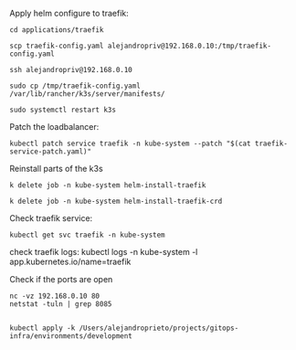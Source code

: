 Apply helm configure to traefik: 


    cd applications/traefik 
    
    scp traefik-config.yaml alejandropriv@192.168.0.10:/tmp/traefik-config.yaml
    
    ssh alejandropriv@192.168.0.10
    
    sudo cp /tmp/traefik-config.yaml /var/lib/rancher/k3s/server/manifests/

    sudo systemctl restart k3s

Patch the loadbalancer:

    kubectl patch service traefik -n kube-system --patch "$(cat traefik-service-patch.yaml)"
    


Reinstall parts of the k3s

    k delete job -n kube-system helm-install-traefik

    k delete job -n kube-system helm-install-traefik-crd

Check traefik service:

    kubectl get svc traefik -n kube-system


check traefik logs: 
    kubectl logs -n kube-system -l app.kubernetes.io/name=traefik  


Check if the ports are open

    nc -vz 192.168.0.10 80
    netstat -tuln | grep 8085


    kubectl apply -k /Users/alejandroprieto/projects/gitops-infra/environments/development



